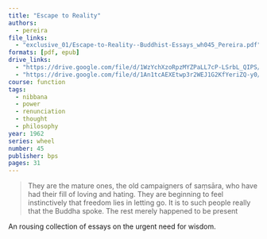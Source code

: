 ```yaml
---
title: "Escape to Reality"
authors:
  - pereira
file_links:
  - "exclusive_01/Escape-to-Reality--Buddhist-Essays_wh045_Pereira.pdf"
formats: [pdf, epub]
drive_links:
  - "https://drive.google.com/file/d/1WzYchXzoRpzMYZPaLL7cP-LSrbL_QIPS/view?usp=drivesdk"
  - "https://drive.google.com/file/d/1An1tcAEXEtwp3r2WEJ1G2KfYeriZQ-y0/view?usp=drivesdk"
course: function
tags:
  - nibbana
  - power
  - renunciation
  - thought
  - philosophy
year: 1962
series: wheel
number: 45
publisher: bps
pages: 31
---
```


> They are the mature ones, the old campaigners of saṃsāra, who have had their fill of loving and hating. They are beginning to feel instinctively that freedom lies in letting go. It is to such people really that the Buddha spoke. The rest merely happened to be present

An rousing collection of essays on the urgent need for wisdom.
